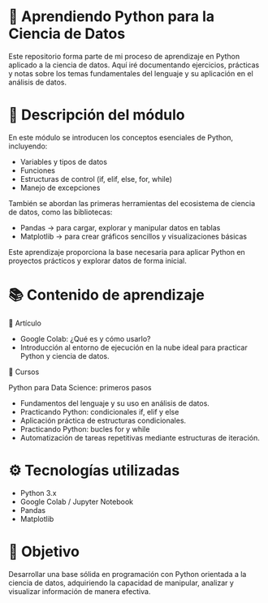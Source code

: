 # 🧠 Aprendiendo Python para la Ciencia de Datos

Este repositorio forma parte de mi proceso de aprendizaje en Python aplicado a la ciencia de datos. Aquí iré documentando ejercicios, prácticas y notas sobre los temas fundamentales del lenguaje y su aplicación en el análisis de datos.

# 📘 Descripción del módulo

En este módulo se introducen los conceptos esenciales de Python, incluyendo:

- Variables y tipos de datos
- Funciones
- Estructuras de control (if, elif, else, for, while)
- Manejo de excepciones

También se abordan las primeras herramientas del ecosistema de ciencia de datos, como las bibliotecas:

- Pandas → para cargar, explorar y manipular datos en tablas
- Matplotlib → para crear gráficos sencillos y visualizaciones básicas

Este aprendizaje proporciona la base necesaria para aplicar Python en proyectos prácticos y explorar datos de forma inicial.

# 📚 Contenido de aprendizaje

🔹 Artículo

- Google Colab: ¿Qué es y cómo usarlo?
- Introducción al entorno de ejecución en la nube ideal para practicar Python y ciencia de datos.

🔹 Cursos

Python para Data Science: primeros pasos

- Fundamentos del lenguaje y su uso en análisis de datos.
- Practicando Python: condicionales if, elif y else
- Aplicación práctica de estructuras condicionales.
- Practicando Python: bucles for y while
- Automatización de tareas repetitivas mediante estructuras de iteración.

# ⚙️ Tecnologías utilizadas

- Python 3.x
- Google Colab / Jupyter Notebook
- Pandas
- Matplotlib

# 🚀 Objetivo

Desarrollar una base sólida en programación con Python orientada a la ciencia de datos, adquiriendo la capacidad de manipular, analizar y visualizar información de manera efectiva.
